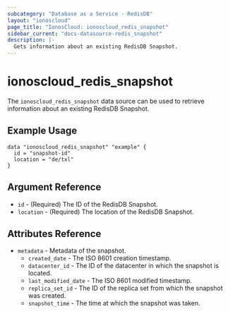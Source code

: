 ```yaml
---
subcategory: "Database as a Service - RedisDB"
layout: "ionoscloud"
page_title: "IonosCloud: ionoscloud_redis_snapshot"
sidebar_current: "docs-datasource-redis_snapshot"
description: |-
  Gets information about an existing RedisDB Snapshot.
---
```


# ionoscloud_redis_snapshot

The `ionoscloud_redis_snapshot` data source can be used to retrieve information about an existing RedisDB Snapshot.

## Example Usage

```hcl
data "ionoscloud_redis_snapshot" "example" {
  id = "snapshot-id"
  location = "de/txl"
}
```

## Argument Reference

* `id` - (Required) The ID of the RedisDB Snapshot.
* `location` - (Required) The location of the RedisDB Snapshot.

## Attributes Reference

* `metadata` - Metadata of the snapshot.
  * `created_date` - The ISO 8601 creation timestamp.
  * `datacenter_id` - The ID of the datacenter in which the snapshot is located.
  * `last_modified_date` - The ISO 8601 modified timestamp.
  * `replica_set_id` - The ID of the replica set from which the snapshot was created.
  * `snapshot_time` - The time at which the snapshot was taken.